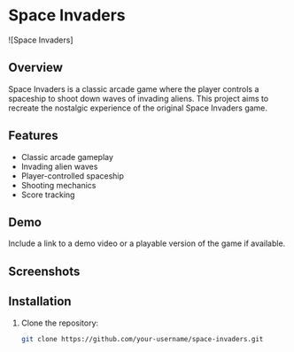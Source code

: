 # Space Invaders

![Space Invaders]

## Overview

Space Invaders is a classic arcade game where the player controls a spaceship to shoot down waves of invading aliens. This project aims to recreate the nostalgic experience of the original Space Invaders game.

## Features

- Classic arcade gameplay
- Invading alien waves
- Player-controlled spaceship
- Shooting mechanics
- Score tracking

## Demo

Include a link to a demo video or a playable version of the game if available.

## Screenshots

## Installation

1. Clone the repository:

   ```bash
   git clone https://github.com/your-username/space-invaders.git
